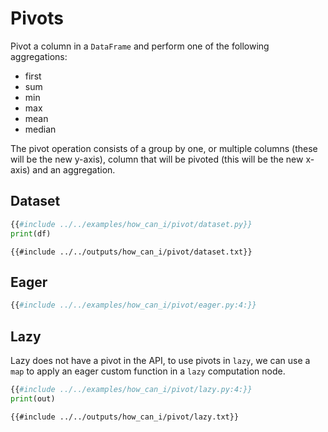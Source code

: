 # Pivots

Pivot a column in a `DataFrame` and perform one of the following aggregations:

- first
- sum
- min
- max
- mean
- median

The pivot operation consists of a group by one, or multiple columns (these will be the new
y-axis), column that will be pivoted (this will be the new x-axis) and an aggregation.

## Dataset

```python
{{#include ../../examples/how_can_i/pivot/dataset.py}}
print(df)
```

```text
{{#include ../../outputs/how_can_i/pivot/dataset.txt}}
```

## Eager

```python
{{#include ../../examples/how_can_i/pivot/eager.py:4:}}
```

## Lazy

Lazy does not have a pivot in the API, to use pivots in `lazy`, we can use a `map` to apply an eager
custom function in a `lazy` computation node.

```python
{{#include ../../examples/how_can_i/pivot/lazy.py:4:}}
print(out)
```

```text
{{#include ../../outputs/how_can_i/pivot/lazy.txt}}
```
